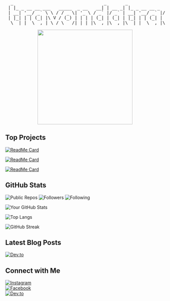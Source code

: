 <div align="center">

<pre>
  _                                  _       _                  _    
 | |_ _ __ __ ___   _____  _ __   __| | __ _| |_ _ __ __ _  ___| | __
 | __| '__/ _` \ \ / / _ \| '_ \ / _` |/ _` | __| '__/ _` |/ __| |/ /
 | |_| | | (_| |\ V / (_) | | | | (_| | (_| | |_| | | (_| | (__|   < 
  \__|_|  \__,_| \_/ \___/|_| |_|\__,_|\__,_|\__|_|  \__,_|\___|_|\_\
</pre>

</div>

<div align="center">
  <img src="https://media3.giphy.com/media/v1.Y2lkPTc5MGI3NjExdXg0OHExanoxazZ1a3R6Njlmc2ZtM3RkdzZkNGphdzV3a2RxNWQ0cyZlcD12MV9pbnRlcm5hbF9naWZfYnlfaWQmY3Q9Zw/DqiMTFxiXx0VaVZQbF/giphy.gif" width="300">
</div>

## Top Projects

[![ReadMe Card](https://github-readme-stats.vercel.app/api/pin/?username=travondatrack&repo=ChatBotDemo&theme=radical)](https://github.com/travondatrack/ChatBotDemo)

[![ReadMe Card](https://github-readme-stats.vercel.app/api/pin/?username=travondatrack&repo=IoT-Dashboard&theme=radical)](https://github.com/travondatrack/IoT-Dashboard)

[![ReadMe Card](https://github-readme-stats.vercel.app/api/pin/?username=travondatrack&repo=my-profile&theme=radical)](https://github.com/travondatrack/my-profile)


## GitHub Stats  

![Public Repos](https://img.shields.io/badge/Public%20Repos-6-brightgreen) 
![Followers](https://img.shields.io/badge/Followers-1-blue) 
![Following](https://img.shields.io/badge/Following-1-orange)

![Your GitHub Stats](https://github-readme-stats.vercel.app/api?username=travondatrack&show_icons=true&theme=radical)  

![Top Langs](https://github-readme-stats.vercel.app/api/top-langs/?username=travondatrack&layout=compact&theme=radical)  

![GitHub Streak](https://streak-stats.demolab.com?user=travondatrack&theme=radical&date_format=j%20M%5B%20Y%5D)


## Latest Blog Posts  

[![Dev.to](https://img.shields.io/badge/Dev.to-Read%20my%20articles-0A0A0A?style=for-the-badge&logo=dev.to&logoColor=white)](https://dev.to/travondatrack)  

## Connect with Me  

[![Instagram](https://img.shields.io/badge/Instagram-E4405F?style=for-the-badge&logo=instagram&logoColor=white)](https://www.instagram.com/ravsync/)  
[![Facebook](https://img.shields.io/badge/Facebook-1877F2?style=for-the-badge&logo=facebook&logoColor=white)](https://www.facebook.com/tinhuser/)  
[![Dev.to](https://img.shields.io/badge/Dev.to-0A0A0A?style=for-the-badge&logo=dev.to&logoColor=white)](https://dev.to/travondatrack)  

